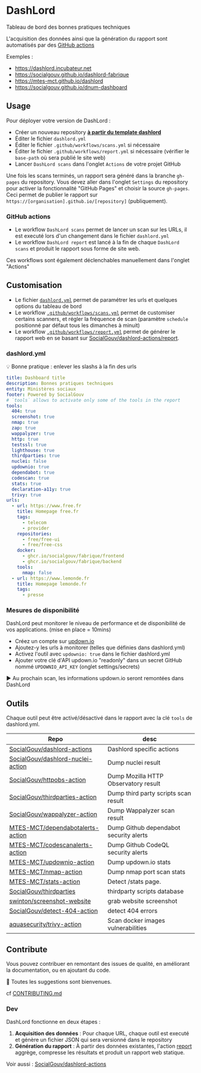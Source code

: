 # DashLord

Tableau de bord des bonnes pratiques techniques

L'acquisition des données ainsi que la génération du rapport sont automatisés par des [GitHub actions](https://github.com/features/actions)

Exemples :
 - https://dashlord.incubateur.net
 - https://socialgouv.github.io/dashlord-fabrique
 - https://mtes-mct.github.io/dashlord
 - https://socialgouv.github.io/dnum-dashboard
 
## Usage

Pour déployer votre version de DashLord :

- Créer un nouveau repository [**à partir du template dashlord**](https://github.com/SocialGouv/dashlord)
- Éditer le fichier `dashlord.yml`
- Éditer le fichier `.github/workflows/scans.yml` si nécessaire
- Éditer le fichier `.github/workflows/report.yml` si nécessaire (vérifier le `base-path` où sera publié le site web)
- Lancer `DashLord scans` dans l'onglet `Actions` de votre projet GitHub

Une fois les scans terminés, un rapport sera généré dans la branche `gh-pages` du repository. Vous devez aller dans l'onglet `Settings` du repository pour activer la fonctionnalité "GitHub Pages" et choisir la source `gh-pages`. Ceci permet de publier le rapport sur `https://[organisation].github.io/[repository]` (publiquement).

### GitHub actions

- Le workflow `DashLord scans` permet de lancer un scan sur les URLs, il est executé lors d'un changement dans le fichier `dashlord.yml`
- Le workflow `DashLord report` est lancé à la fin de chaque `DashLord scans` et produit le rapport sous forme de site web.

Ces workflows sont également déclenchables manuellement dans l'onglet "Actions"

## Customisation

- Le fichier [`dashlord.yml`](./dashlord.yml) permet de paramétrer les urls et quelques options du tableau de bord
- Le workflow [`.github/workflows/scans.yml`](./github/workflows/scans.yml) permet de customiser certains scanners, et régler la fréquence de scan (paramètre `schedule` positionné par défaut tous les dimanches à minuit)
- Le workflow [`.github/workflows/report.yml`](./github/workflows/report.yml) permet de générer le rapport web en se basant sur [SocialGouv/dashlord-actions/report](https://github.com/SocialGouv/dashlord-actions).

### dashlord.yml

💡 Bonne pratique : enlever les slashs à la fin des urls

```yml
title: Dashboard title
description: Bonnes pratiques techniques
entity: Ministères sociaux
footer: Powered by SocialGouv
# `tools` allows to activate only some of the tools in the report
tools:
  404: true
  screenshot: true
  nmap: true
  zap: true
  wappalyzer: true
  http: true
  testssl: true
  lighthouse: true
  thirdparties: true
  nuclei: false
  updownio: true
  dependabot: true
  codescan: true
  stats: true
  declaration-a11y: true
  trivy: true
urls:
  - url: https://www.free.fr
    title: Homepage free.fr
    tags:
      - telecom
      - provider
    repositories:
      - free/free-ui
      - free/free-css
    docker:
      - ghcr.io/socialgouv/fabrique/frontend
      - ghcr.io/socialgouv/fabrique/backend
    tools:
      nmap: false
  - url: https://www.lemonde.fr
    title: Homepage lemonde.fr
    tags:
      - presse
```

### Mesures de disponibilité 

DashLord peut monitorer le niveau de performance et de disponibilité de vos applications. (mise en place = 10mins)

 - Créez un compte sur [updown.io](https://updown.io)
 - Ajoutez-y les urls à monitorer (telles que définies dans dashlord.yml)
 - Activez l'outil avec `updownio: true` dans le fichier dashlord.yml
 - Ajouter votre clé d'API updown.io "readonly" dans un secret GitHub nommé `UPDOWNIO_API_KEY` (onglet settings/secrets)

▶ Au prochain scan, les informations updown.io seront remontées dans DashLord

## Outils

Chaque outil peut être activé/désactivé dans le rapport avec la clé `tools` de dashlord.yml. 

| Repo                                                                                        | desc                                                       |
| ------------------------------------------------------------------------------------------- | ---------------------------------------------------------- |
| [SocialGouv/dashlord-actions](https://github.com/SocialGouv/dashlord-actions)               | Dashlord specific actions                                  |
| [SocialGouv/dashlord-nuclei-action](https://github.com/SocialGouv/dashlord-nuclei-action)   | Dump nuclei result                                         |
| [SocialGouv/httpobs-action](https://github.com/SocialGouv/httpobs-action)                   | Dump Mozilla HTTP Observatory result                       |
| [SocialGouv/thirdparties-action](https://github.com/SocialGouv/thirdparties-action)         | Dump third party scripts scan result                       |
| [SocialGouv/wappalyzer-action](https://github.com/SocialGouv/wappalyzer-action)             | Dump Wappalyzer scan result                                |
| [MTES-MCT/dependabotalerts-action](https://github.com/MTES-MCT/dependabotalerts-action)     | Dump Github dependabot security alerts                     |
| [MTES-MCT/codescanalerts-action](https://github.com/MTES-MCT/codescanalerts-action)         | Dump Github CodeQL security alerts                         |
| [MTES-MCT/updownio-action](https://github.com/MTES-MCT/updownio-action)                     | Dump updown.io stats                                       |
| [MTES-MCT/nmap-action](https://github.com/MTES-MCT/nmap-action)                             | Dump nmap port scan stats                                  |
| [MTES-MCT/stats-action](https://github.com/MTES-MCT/stats-action)                           | Detect /stats page.                                        |
| [SocialGouv/thirdparties](https://github.com/SocialGouv/thirdparties)                       | thirdparty scripts database                                |
| [swinton/screenshot-website](https://github.com/swinton/screenshot-website)                 | grab website screenshot                                    |
| [SocialGouv/detect-404-action](https://github.com/SocialGouv/detect-404-action)             | detect 404 errors                                          |
| [aquasecurity/trivy-action](https://github.com/aquasecurity/trivy-action)                   | Scan docker images vulnerabilities                         |

## Contribute

Vous pouvez contribuer en remontant des issues de qualité, en améliorant la documentation, ou en ajoutant du code.

🤗 Toutes les suggestions sont bienvenues.

cf [CONTRIBUTING.md](./CONTRIBUTING.md)

### Dev

DashLord fonctionne en deux étapes :

1. **Acquisition des données** : Pour chaque URL, chaque outil est executé et génère un fichier JSON qui sera versionné dans le repository
2. **Génération du rapport** : À partir des données existantes, l'action [report](https://github.com/SocialGouv/dashlord-actions) aggrège, compresse les résultats et produit un rapport web statique.

Voir aussi : [SocialGouv/dashlord-actions](https://github.com/SocialGouv/dashlord-actions)

